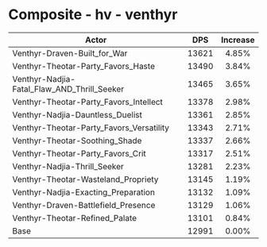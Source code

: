 # Composite - hv - venthyr
| Actor | DPS | Increase |
|---|:---:|:---:|
|Venthyr-Draven-Built_for_War|13621|4.85%|
|Venthyr-Theotar-Party_Favors_Haste|13490|3.84%|
|Venthyr-Nadjia-Fatal_Flaw_AND_Thrill_Seeker|13465|3.65%|
|Venthyr-Theotar-Party_Favors_Intellect|13378|2.98%|
|Venthyr-Nadjia-Dauntless_Duelist|13361|2.85%|
|Venthyr-Theotar-Party_Favors_Versatility|13343|2.71%|
|Venthyr-Theotar-Soothing_Shade|13337|2.66%|
|Venthyr-Theotar-Party_Favors_Crit|13317|2.51%|
|Venthyr-Nadjia-Thrill_Seeker|13281|2.23%|
|Venthyr-Theotar-Wasteland_Propriety|13145|1.19%|
|Venthyr-Nadjia-Exacting_Preparation|13132|1.09%|
|Venthyr-Draven-Battlefield_Presence|13129|1.06%|
|Venthyr-Theotar-Refined_Palate|13101|0.84%|
|Base|12991|0.00%|
